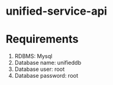 # unified-service-api

# Requirements
1. RDBMS: Mysql
2. Database name: unifieddb
3. Database user: root
4. Database password: root
